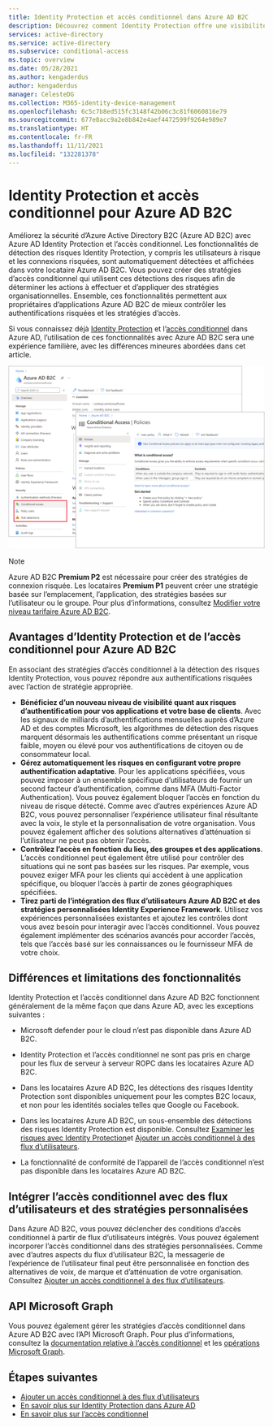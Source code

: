 ```yaml
---
title: Identity Protection et accès conditionnel dans Azure AD B2C
description: Découvrez comment Identity Protection offre une visibilité quant aux connexions risquées et aux détections des risques. Découvrez comment l’accès conditionnel vous permet d’appliquer des stratégies organisationnelles basées sur des événements à risque dans vos locataires Azure AD B2C.
services: active-directory
ms.service: active-directory
ms.subservice: conditional-access
ms.topic: overview
ms.date: 05/28/2021
ms.author: kengaderdus
author: kengaderdus
manager: CelesteDG
ms.collection: M365-identity-device-management
ms.openlocfilehash: 6c5c7b8ed515fc3148f42b06c3c81f6060816e79
ms.sourcegitcommit: 677e8acc9a2e8b842e4aef4472599f9264e989e7
ms.translationtype: HT
ms.contentlocale: fr-FR
ms.lasthandoff: 11/11/2021
ms.locfileid: "132281378"
---
```

# <a name="identity-protection-and-conditional-access-for-azure-ad-b2c"></a>Identity Protection et accès conditionnel pour Azure AD B2C

Améliorez la sécurité d’Azure Active Directory B2C (Azure AD B2C) avec Azure AD Identity Protection et l’accès conditionnel. Les fonctionnalités de détection des risques Identity Protection, y compris les utilisateurs à risque et les connexions risquées, sont automatiquement détectées et affichées dans votre locataire Azure AD B2C. Vous pouvez créer des stratégies d’accès conditionnel qui utilisent ces détections des risques afin de déterminer les actions à effectuer et d’appliquer des stratégies organisationnelles. Ensemble, ces fonctionnalités permettent aux propriétaires d’applications Azure AD B2C de mieux contrôler les authentifications risquées et les stratégies d’accès.
  
Si vous connaissez déjà [Identity Protection](../active-directory/identity-protection/overview-identity-protection.md) et l’[accès conditionnel](../active-directory/conditional-access/overview.md) dans Azure AD, l’utilisation de ces fonctionnalités avec Azure AD B2C sera une expérience familière, avec les différences mineures abordées dans cet article.

![Accès conditionnel dans un locataire B2C](media/conditional-access-identity-protection-overview/conditional-access-b2c.png)

> [!NOTE]
> Azure AD B2C **Premium P2** est nécessaire pour créer des stratégies de connexion risquée. Les locataires **Premium P1** peuvent créer une stratégie basée sur l’emplacement, l’application, des stratégies basées sur l’utilisateur ou le groupe. Pour plus d’informations, consultez [Modifier votre niveau tarifaire Azure AD B2C](billing.md#change-your-azure-ad-pricing-tier).

## <a name="benefits-of-identity-protection-and-conditional-access-for-azure-ad-b2c"></a>Avantages d’Identity Protection et de l’accès conditionnel pour Azure AD B2C

En associant des stratégies d’accès conditionnel à la détection des risques Identity Protection, vous pouvez répondre aux authentifications risquées avec l’action de stratégie appropriée.

- **Bénéficiez d’un nouveau niveau de visibilité quant aux risques d’authentification pour vos applications et votre base de clients**. Avec les signaux de milliards d’authentifications mensuelles auprès d’Azure AD et des comptes Microsoft, les algorithmes de détection des risques marquent désormais les authentifications comme présentant un risque faible, moyen ou élevé pour vos authentifications de citoyen ou de consommateur local.
- **Gérez automatiquement les risques en configurant votre propre authentification adaptative**. Pour les applications spécifiées, vous pouvez imposer à un ensemble spécifique d’utilisateurs de fournir un second facteur d’authentification, comme dans MFA (Multi-Factor Authentication). Vous pouvez également bloquer l’accès en fonction du niveau de risque détecté. Comme avec d’autres expériences Azure AD B2C, vous pouvez personnaliser l’expérience utilisateur final résultante avec la voix, le style et la personnalisation de votre organisation. Vous pouvez également afficher des solutions alternatives d’atténuation si l’utilisateur ne peut pas obtenir l’accès.
- **Contrôlez l’accès en fonction du lieu, des groupes et des applications**.  L’accès conditionnel peut également être utilisé pour contrôler des situations qui ne sont pas basées sur les risques. Par exemple, vous pouvez exiger MFA pour les clients qui accèdent à une application spécifique, ou bloquer l’accès à partir de zones géographiques spécifiées.
- **Tirez parti de l’intégration des flux d’utilisateurs Azure AD B2C et des stratégies personnalisées Identity Experience Framework**. Utilisez vos expériences personnalisées existantes et ajoutez les contrôles dont vous avez besoin pour interagir avec l’accès conditionnel. Vous pouvez également implémenter des scénarios avancés pour accorder l’accès, tels que l’accès basé sur les connaissances ou le fournisseur MFA de votre choix.

## <a name="feature-differences-and-limitations"></a>Différences et limitations des fonctionnalités

Identity Protection et l’accès conditionnel dans Azure AD B2C fonctionnent généralement de la même façon que dans Azure AD, avec les exceptions suivantes :

- Microsoft defender pour le cloud n’est pas disponible dans Azure AD B2C.

- Identity Protection et l’accès conditionnel ne sont pas pris en charge pour les flux de serveur à serveur ROPC dans les locataires Azure AD B2C.

- Dans les locataires Azure AD B2C, les détections des risques Identity Protection sont disponibles uniquement pour les comptes B2C locaux, et non pour les identités sociales telles que Google ou Facebook.

- Dans les locataires Azure AD B2C, un sous-ensemble des détections des risques Identity Protection est disponible. Consultez [Examiner les risques avec Identity Protection](identity-protection-investigate-risk.md)et [Ajouter un accès conditionnel à des flux d’utilisateurs](conditional-access-user-flow.md).

- La fonctionnalité de conformité de l’appareil de l’accès conditionnel n’est pas disponible dans les locataires Azure AD B2C.

## <a name="integrate-conditional-access-with-user-flows-and-custom-policies"></a>Intégrer l’accès conditionnel avec des flux d’utilisateurs et des stratégies personnalisées

Dans Azure AD B2C, vous pouvez déclencher des conditions d’accès conditionnel à partir de flux d’utilisateurs intégrés. Vous pouvez également incorporer l’accès conditionnel dans des stratégies personnalisées. Comme avec d’autres aspects du flux d’utilisateur B2C, la messagerie de l’expérience de l’utilisateur final peut être personnalisée en fonction des alternatives de voix, de marque et d’atténuation de votre organisation. Consultez [Ajouter un accès conditionnel à des flux d’utilisateurs](conditional-access-user-flow.md).

## <a name="microsoft-graph-api"></a>API Microsoft Graph

Vous pouvez également gérer les stratégies d’accès conditionnel dans Azure AD B2C avec l’API Microsoft Graph. Pour plus d’informations, consultez la [documentation relative à l’accès conditionnel](../active-directory/conditional-access/overview.md) et les [opérations Microsoft Graph](microsoft-graph-operations.md#conditional-access).

## <a name="next-steps"></a>Étapes suivantes

- [Ajouter un accès conditionnel à des flux d’utilisateurs](conditional-access-user-flow.md)
- [En savoir plus sur Identity Protection dans Azure AD](../active-directory/identity-protection/overview-identity-protection.md)
- [En savoir plus sur l’accès conditionnel](../active-directory/conditional-access/overview.md)
